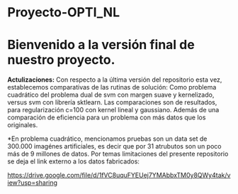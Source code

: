 # Proyecto-OPTI_NL

# Bienvenido a la versión final de nuestro proyecto.

**Actulizaciones:** Con respecto a la última versión del repositorio esta vez, establecemos comparativas de las rutinas de solución: Como problema cuadrático del problema dual de svm con margen suave y kernelizado, versus svm con librería sktlearn. Las comparaciones son de resultados, para regularización c=100 con kernel lineal y gaussiano. Además de una comparación de eficiencia para un problema con más datos que los originales.

*En problema cuadrático, mencionamos pruebas son un data set de 300.000 imagénes artificiales, es decir que por 31 atrubutos son un poco más de 9 millones de datos. Por temas limitaciones del presente repositorio se deja el link externo a los datos fabricados:

https://drive.google.com/file/d/1fVC8uquFYEUej7YMAbbxTM0y8QWy4tak/view?usp=sharing
